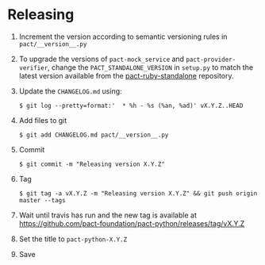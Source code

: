 # Releasing

1. Increment the version according to semantic versioning rules in `pact/__version__.py`

2. To upgrade the versions of `pact-mock_service` and `pact-provider-verifier`, change the
   `PACT_STANDALONE_VERSION` in `setup.py` to match the latest version available from the
   [pact-ruby-standalone](https://github.com/pact-foundation/pact-ruby-standalone/releases) repository.

3. Update the `CHANGELOG.md` using:

    `$ git log --pretty=format:'  * %h - %s (%an, %ad)' vX.Y.Z..HEAD`

4. Add files to git

    `$ git add CHANGELOG.md pact/__version__.py`

5. Commit

    `$ git commit -m "Releasing version X.Y.Z"`

6. Tag

    `$ git tag -a vX.Y.Z -m "Releasing version X.Y.Z" && git push origin master --tags`

7. Wait until travis has run and the new tag is available at https://github.com/pact-foundation/pact-python/releases/tag/vX.Y.Z

8. Set the title to `pact-python-X.Y.Z`

9. Save
